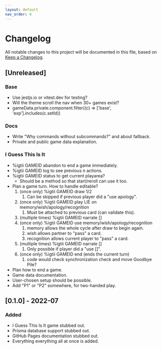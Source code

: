```yaml
---
layout: default
nav_order: 4
---
```


# Changelog
All notable changes to this project will be documented in this file,
based on [Keep a Changelog](https://keepachangelog.com/en/1.0.0/).

## [Unreleased]

### Base

- Use jestjs.io or vitest.dev for testing?
- Will the theme scroll the nav when 30+ games exist?
- gameData.private.component.filter((c) => ['base', 'exp'].includes(c.setId))

### Docs

- Write "Why commands without subcommands?" and about fallback.
- Private and public game data explanation.

### I Guess This Is It

- %igtii GAMEID abandon to end a game immediately.
- %igtii GAMEID log to see previous n actions.
- %igtii GAMEID status to get current playarea?
  - Should be a method so that start/reroll can use it too.
- Plan a game turn. How to handle editable? 
  1. (once only) %igtii GAMEID draw 1/2
     1. Can be skipped if previous player did a "use apology".
  2. (once only) %igtii GAMEID play LIE on memory/wish/apology/recognition
     1. Must be attached to previous card (can validate this).   
  3. (multiple times) %igtii GAMEID narrate []
  4. (once only) %igtii GAMEID use memory/wish/apology/recognition
     1. memory allows the whole cycle after draw to begin again.
     2. wish allows partner to "pass" a card.
     3. recognition allows current player to "pass" a card.
  5. (multiple times) %igtii GAMEID narrate []
     1. Only possible if player did a "use []".
  6. (once only) %igtii GAMEID end (ends the current turn)
     1. code would check synchronization check and move Goodbye Pile? 
- Plan how to end a game.
- Game data documentation.
- User-chosen setup should be possible.
- Add "P1" or "P2" somewhere, for two-handed play.

## [0.1.0] - 2022-07

### Added

- I Guess This Is It game stubbed out.
- Prisma database support stubbed out.
- GitHub Pages documentation stubbed out.
- Everything everything all at once is added. 
